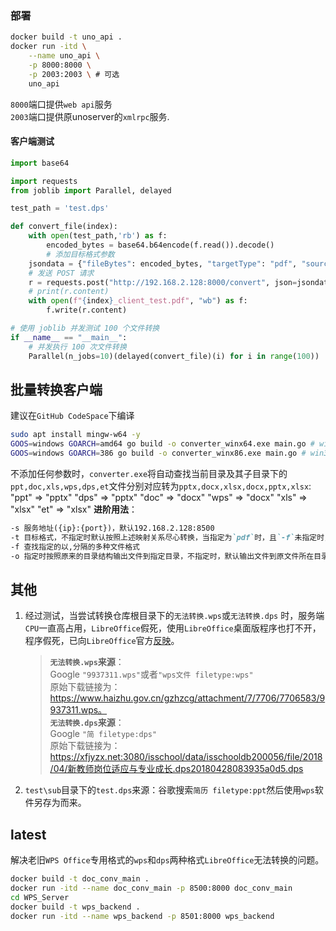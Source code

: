 ### 部署
```bash
docker build -t uno_api .
docker run -itd \
    --name uno_api \
    -p 8000:8000 \
    -p 2003:2003 \ # 可选
    uno_api
```

`8000`端口提供`web api`服务  
`2003`端口提供原unoserver的`xmlrpc`服务.

#### 客户端测试
```python
import base64

import requests
from joblib import Parallel, delayed

test_path = 'test.dps'

def convert_file(index):
    with open(test_path,'rb') as f:
        encoded_bytes = base64.b64encode(f.read()).decode()
        # 添加目标格式参数
    jsondata = {"fileBytes": encoded_bytes, "targetType": "pdf", "sourceType":"dps"}
    # 发送 POST 请求
    r = requests.post("http://192.168.2.128:8000/convert", json=jsondata)
    # print(r.content)
    with open(f"{index}_client_test.pdf", "wb") as f:
        f.write(r.content)

# 使用 joblib 并发测试 100 个文件转换
if __name__ == "__main__":
    # 并发执行 100 次文件转换
    Parallel(n_jobs=10)(delayed(convert_file)(i) for i in range(100))
```
## 批量转换客户端
建议在`GitHub CodeSpace`下编译
```bash
sudo apt install mingw-w64 -y
GOOS=windows GOARCH=amd64 go build -o converter_winx64.exe main.go # win64
GOOS=windows GOARCH=386 go build -o converter_winx86.exe main.go # win32
```
不添加任何参数时，`converter.exe`将自动查找当前目录及其子目录下的`ppt,doc,xls,wps,dps,et`文件分别对应转为`pptx,docx,xlsx,docx,pptx,xlsx`:
    "ppt" => "pptx"
    "dps" => "pptx"
	"doc" => "docx"
    "wps" => "docx"
	"xls" => "xlsx"
    "et"  => "xlsx"
**进阶用法**：  

```md
-s 服务地址({ip}:{port})，默认192.168.2.128:8500
-t 目标格式，不指定时默认按照上述映射关系尽心转换，当指定为`pdf`时，且`-f`未指定时，自动查找`"doc", "docx", "wps", "et", "xls", "xlsx", "txt", "csv", "tsv", "dps", "ppt", "pptx"`格式文件
-f 查找指定的以,分隔的多种文件格式
-o 指定时按照原来的目录结构输出文件到指定目录，不指定时，默认输出文件到原文件所在目录，并会将原文件全部转移到程序所在目录的`源文件`子目录中
```

## 其他
1. 经过测试，当尝试转换仓库根目录下的`无法转换.wps`或`无法转换.dps`
时，服务端`CPU`一直高占用，`LibreOffice`假死，使用`LibreOffice`桌面版程序也打不开，程序假死，已向`LibreOffice`官方[反映](https://bugs.documentfoundation.org/show_bug.cgi?id=164929)。  


    > **`无法转换.wps`来源**：  
    Google `"9937311.wps"`或者`"wps文件 filetype:wps"`  
    原始下载链接为：https://www.haizhu.gov.cn/gzhzcg/attachment/7/7706/7706583/9937311.wps。  
    > **`无法转换.dps`来源**：  
    Google `"简 filetype:dps"`  
    原始下载链接为：https://xfjyzx.net:3080/isschool/data/isschooldb200056/file/2018/04/新教师岗位适应与专业成长.dps20180428083935a0d5.dps


2. `test\sub`目录下的`test.dps`来源：谷歌搜索`简历 filetype:ppt`然后使用`wps`软件另存为而来。


## latest
解决老旧`WPS Office`专用格式的`wps`和`dps`两种格式`LibreOffice`无法转换的问题。
```bash
docker build -t doc_conv_main .
docker run -itd --name doc_conv_main -p 8500:8000 doc_conv_main
cd WPS_Server
docker build -t wps_backend .
docker run -itd --name wps_backend -p 8501:8000 wps_backend
```
